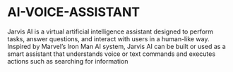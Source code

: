 # AI-VOICE-ASSISTANT
Jarvis AI is a virtual artificial intelligence assistant designed to perform tasks, answer questions, and interact with users in a human-like way. Inspired by Marvel’s Iron Man AI system, Jarvis AI can be built or used as a smart assistant that understands voice or text commands and executes actions such as searching for information
